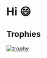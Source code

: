 # Hi 😄

<!--## Holo pins badge wall

[![An image of @nezred's Holopin badges, which is a link to view their full Holopin profile](https://holopin.me/nezred)](https://holopin.io/@nezred)

<!--
**nezred/nezred** is a ✨ _special_ ✨ repository because its `README.md` (this file) appears on your GitHub profile.

Here are some ideas to get you started:

- 🔭 I’m currently working on ...
- 🌱 I’m currently learning ...
- 👯 I’m looking to collaborate on ...
- 🤔 I’m looking for help with ...
- 💬 Ask me about ...
- 📫 How to reach me: ...
- 😄 Pronouns: ...
- ⚡ Fun fact: ...
-->

## Trophies

[![trophy](https://github-profile-trophy.vercel.app/?username=nezred)](https://github.com/ryo-ma/github-profile-trophy)
